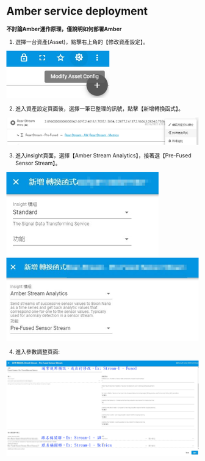 # Amber service deployment

**不討論Amber運作原理，僅說明如何部署Amber**

1. 選擇一台資產(Asset)，點擊右上角的【修改資產設定】。

![pics-1](./img/asset_config.jpg)

2. 進入資產設定頁面後，選擇一筆已整理的訊號，點擊【新增轉換函式】。

![pics-2](./img/add_transformation.jpg)

3. 進入insight頁面，選擇【Amber Stream Analytics】，接著選【Pre-Fused Sensor Stream】。

![pics-3](./img/insight.jpg) ![pics-4](./img/amber_module.jpg)

4. 進入參數調整頁面:

![pics-5](./img/amber_parameter.jpg)
